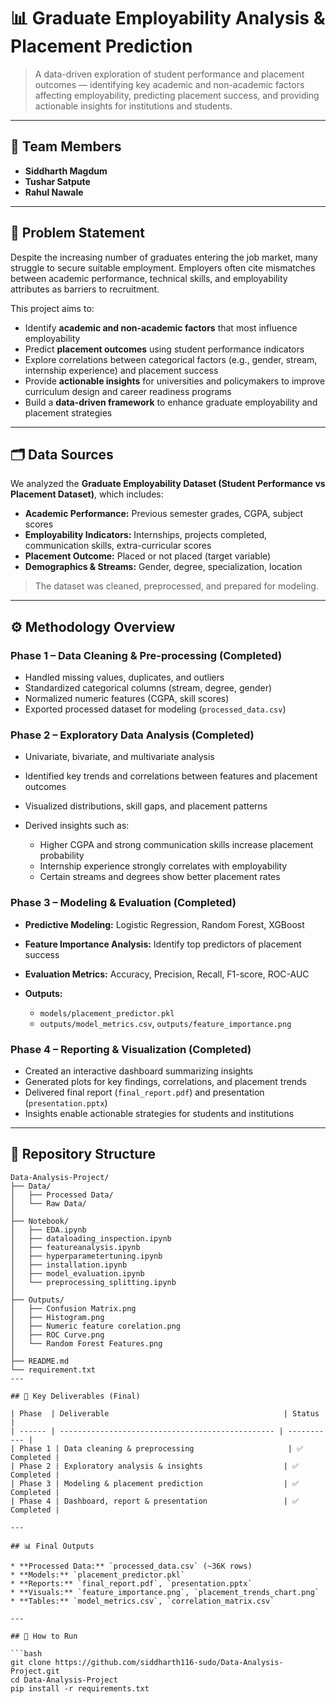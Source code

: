 # 📊 Graduate Employability Analysis & Placement Prediction

> A data-driven exploration of student performance and placement outcomes — identifying key academic and non-academic factors affecting employability, predicting placement success, and providing actionable insights for institutions and students.

---

## 👥 Team Members

* **Siddharth Magdum** 
* **Tushar Satpute** 
* **Rahul Nawale** 

---

## 🎯 Problem Statement

Despite the increasing number of graduates entering the job market, many struggle to secure suitable employment. Employers often cite mismatches between academic performance, technical skills, and employability attributes as barriers to recruitment. 

This project aims to:

* Identify **academic and non-academic factors** that most influence employability
* Predict **placement outcomes** using student performance indicators
* Explore correlations between categorical factors (e.g., gender, stream, internship experience) and placement success
* Provide **actionable insights** for universities and policymakers to improve curriculum design and career readiness programs
* Build a **data-driven framework** to enhance graduate employability and placement strategies

---

## 🗂️ Data Sources

We analyzed the **Graduate Employability Dataset (Student Performance vs Placement Dataset)**, which includes:

* **Academic Performance:** Previous semester grades, CGPA, subject scores
* **Employability Indicators:** Internships, projects completed, communication skills, extra-curricular scores
* **Placement Outcome:** Placed or not placed (target variable)
* **Demographics & Streams:** Gender, degree, specialization, location

> The dataset was cleaned, preprocessed, and prepared for modeling.

---

## ⚙️ Methodology Overview

### **Phase 1 – Data Cleaning & Pre-processing (Completed)**

* Handled missing values, duplicates, and outliers
* Standardized categorical columns (stream, degree, gender)
* Normalized numeric features (CGPA, skill scores)
* Exported processed dataset for modeling (`processed_data.csv`)

### **Phase 2 – Exploratory Data Analysis (Completed)**

* Univariate, bivariate, and multivariate analysis
* Identified key trends and correlations between features and placement outcomes
* Visualized distributions, skill gaps, and placement patterns
* Derived insights such as:

  * Higher CGPA and strong communication skills increase placement probability
  * Internship experience strongly correlates with employability
  * Certain streams and degrees show better placement rates

### **Phase 3 – Modeling & Evaluation (Completed)**

* **Predictive Modeling:** Logistic Regression, Random Forest, XGBoost
* **Feature Importance Analysis:** Identify top predictors of placement success
* **Evaluation Metrics:** Accuracy, Precision, Recall, F1-score, ROC-AUC
* **Outputs:**

  * `models/placement_predictor.pkl`
  * `outputs/model_metrics.csv`, `outputs/feature_importance.png`

### **Phase 4 – Reporting & Visualization (Completed)**

* Created an interactive dashboard summarizing insights
* Generated plots for key findings, correlations, and placement trends
* Delivered final report (`final_report.pdf`) and presentation (`presentation.pptx`)
* Insights enable actionable strategies for students and institutions

---

## 📁 Repository Structure

```text
Data-Analysis-Project/
├── Data/
│   ├── Processed Data/
│   └── Raw Data/
│
├── Notebook/
│   ├── EDA.ipynb
│   ├── dataloading_inspection.ipynb
│   ├── featureanalysis.ipynb
│   ├── hyperparametertuning.ipynb
│   ├── installation.ipynb
│   ├── model_evaluation.ipynb
│   └── preprocessing_splitting.ipynb
│
├── Outputs/
│   ├── Confusion Matrix.png
│   ├── Histogram.png
│   ├── Numeric feature corelation.png
│   ├── ROC Curve.png
│   └── Random Forest Features.png
│
├── README.md
└── requirement.txt
---

## 🧹 Key Deliverables (Final)

| Phase  | Deliverable                                       | Status      |
| ------ | ------------------------------------------------ | ----------- |
| Phase 1 | Data cleaning & preprocessing                     | ✅ Completed |
| Phase 2 | Exploratory analysis & insights                  | ✅ Completed |
| Phase 3 | Modeling & placement prediction                  | ✅ Completed |
| Phase 4 | Dashboard, report & presentation                 | ✅ Completed |

---

## 📊 Final Outputs

* **Processed Data:** `processed_data.csv` (~36K rows)
* **Models:** `placement_predictor.pkl`
* **Reports:** `final_report.pdf`, `presentation.pptx`
* **Visuals:** `feature_importance.png`, `placement_trends_chart.png`
* **Tables:** `model_metrics.csv`, `correlation_matrix.csv`

---

## 🚀 How to Run

```bash
git clone https://github.com/siddharth116-sudo/Data-Analysis-Project.git
cd Data-Analysis-Project
pip install -r requirements.txt
